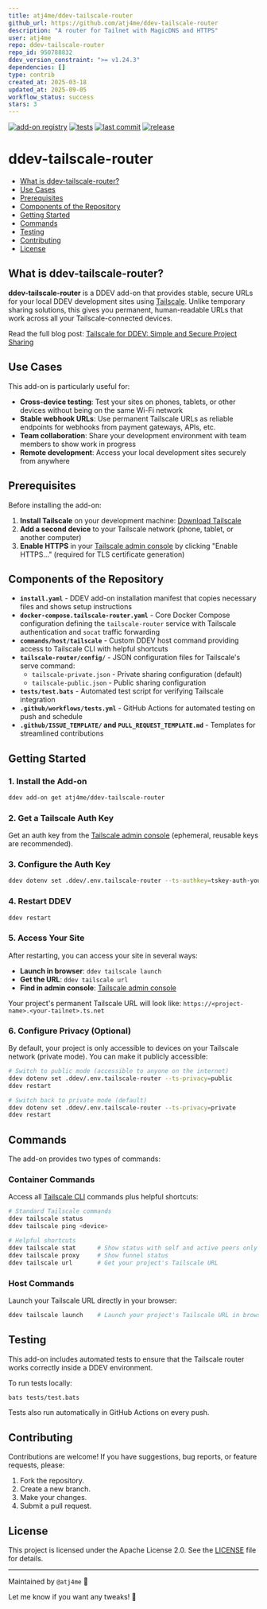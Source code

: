 ```yaml
---
title: atj4me/ddev-tailscale-router
github_url: https://github.com/atj4me/ddev-tailscale-router
description: "A router for Tailnet with MagicDNS and HTTPS"
user: atj4me
repo: ddev-tailscale-router
repo_id: 950788832
ddev_version_constraint: ">= v1.24.3"
dependencies: []
type: contrib
created_at: 2025-03-18
updated_at: 2025-09-05
workflow_status: success
stars: 3
---
```


[![add-on registry](https://img.shields.io/badge/DDEV-Add--on_Registry-blue)](https://addons.ddev.com)
[![tests](https://github.com/atj4me/ddev-tailscale-router/actions/workflows/tests.yml/badge.svg?branch=main)](https://github.com/atj4me/ddev-tailscale-router/actions/workflows/tests.yml?query=branch%3Amain)
[![last commit](https://img.shields.io/github/last-commit/atj4me/ddev-tailscale-router)](https://github.com/atj4me/ddev-tailscale-router/commits)
[![release](https://img.shields.io/github/v/release/atj4me/ddev-tailscale-router)](https://github.com/atj4me/ddev-tailscale-router/releases/latest)

# ddev-tailscale-router <!-- omit in toc -->

- [What is ddev-tailscale-router?](#what-is-ddev-tailscale-router)
- [Use Cases](#use-cases)
- [Prerequisites](#prerequisites)
- [Components of the Repository](#components-of-the-repository)
- [Getting Started](#getting-started)
- [Commands](#commands)
- [Testing](#testing)
- [Contributing](#contributing)
- [License](#license)

## What is ddev-tailscale-router?

**ddev-tailscale-router** is a DDEV add-on that provides stable, secure URLs for your local DDEV development sites using [Tailscale](https://tailscale.com/). Unlike temporary sharing solutions, this gives you permanent, human-readable URLs that work across all your Tailscale-connected devices.

Read the full blog post: [Tailscale for DDEV: Simple and Secure Project Sharing](https://ddev.com/blog/tailscale-router-ddev-addon/)

## Use Cases

This add-on is particularly useful for:

- **Cross-device testing**: Test your sites on phones, tablets, or other devices without being on the same Wi-Fi network
- **Stable webhook URLs**: Use permanent Tailscale URLs as reliable endpoints for webhooks from payment gateways, APIs, etc.
- **Team collaboration**: Share your development environment with team members to show work in progress
- **Remote development**: Access your local development sites securely from anywhere

## Prerequisites

Before installing the add-on:

1. **Install Tailscale** on your development machine: [Download Tailscale](https://tailscale.com/download)
2. **Add a second device** to your Tailscale network (phone, tablet, or another computer)
3. **Enable HTTPS** in your [Tailscale admin console](https://github.com/atj4me/ddev-tailscale-router/blob/main/hhttps://tailscale.com/kb/1153/enabling-https) by clicking "Enable HTTPS..." (required for TLS certificate generation)

## Components of the Repository

- **`install.yaml`** - DDEV add-on installation manifest that copies necessary files and shows setup instructions
- **`docker-compose.tailscale-router.yaml`** - Core Docker Compose configuration defining the `tailscale-router` service with Tailscale authentication and `socat` traffic forwarding
- **`commands/host/tailscale`** - Custom DDEV host command providing access to Tailscale CLI with helpful shortcuts
- **`tailscale-router/config/`** - JSON configuration files for Tailscale's serve command:
  - `tailscale-private.json` - Private sharing configuration (default)
  - `tailscale-public.json` - Public sharing configuration
- **`tests/test.bats`** - Automated test script for verifying Tailscale integration
- **`.github/workflows/tests.yml`** - GitHub Actions for automated testing on push and schedule
- **`.github/ISSUE_TEMPLATE/` and `PULL_REQUEST_TEMPLATE.md`** - Templates for streamlined contributions

## Getting Started

### 1. Install the Add-on

```bash
ddev add-on get atj4me/ddev-tailscale-router
```

### 2. Get a Tailscale Auth Key

Get an auth key from the [Tailscale admin console](https://tailscale.com/kb/1085/auth-keys) (ephemeral, reusable keys are recommended).

### 3. Configure the Auth Key

```bash
ddev dotenv set .ddev/.env.tailscale-router --ts-authkey=tskey-auth-your-key-here
```

### 4. Restart DDEV

```bash
ddev restart
```

### 5. Access Your Site

After restarting, you can access your site in several ways:

- **Launch in browser**: `ddev tailscale launch`
- **Get the URL**: `ddev tailscale url` 
- **Find in admin console**: [Tailscale admin console](https://login.tailscale.com/admin/machines)

Your project's permanent Tailscale URL will look like: `https://<project-name>.<your-tailnet>.ts.net`

### 6. Configure Privacy (Optional)

By default, your project is only accessible to devices on your Tailscale network (private mode). You can make it publicly accessible:

```bash
# Switch to public mode (accessible to anyone on the internet)
ddev dotenv set .ddev/.env.tailscale-router --ts-privacy=public
ddev restart

# Switch back to private mode (default)
ddev dotenv set .ddev/.env.tailscale-router --ts-privacy=private
ddev restart
```

## Commands

The add-on provides two types of commands:

### Container Commands

Access all [Tailscale CLI](https://tailscale.com/kb/1080/cli) commands plus helpful shortcuts:

```bash
# Standard Tailscale commands
ddev tailscale status
ddev tailscale ping <device>

# Helpful shortcuts
ddev tailscale stat      # Show status with self and active peers only
ddev tailscale proxy     # Show funnel status
ddev tailscale url       # Get your project's Tailscale URL
```

### Host Commands

Launch your Tailscale URL directly in your browser:

```bash
ddev tailscale launch    # Launch your project's Tailscale URL in browser
``` 

## Testing

This add-on includes automated tests to ensure that the Tailscale router works correctly inside a DDEV environment.

To run tests locally:

```bash
bats tests/test.bats
```

Tests also run automatically in GitHub Actions on every push.

## Contributing

Contributions are welcome! If you have suggestions, bug reports, or feature requests, please:

1. Fork the repository.
2. Create a new branch.
3. Make your changes.
4. Submit a pull request.

## License

This project is licensed under the Apache License 2.0. See the [LICENSE](https://github.com/atj4me/ddev-tailscale-router/blob/main/LICENSE) file for details.

---

Maintained by `@atj4me` 🚀  

Let me know if you want any tweaks! 🎯
